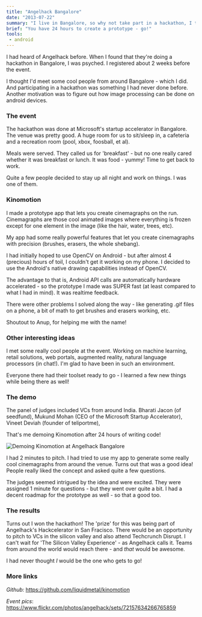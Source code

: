 ```yaml
---
title: "Angelhack Bangalore"
date: "2013-07-22"
summary: "I live in Bangalore, so why not take part in a hackathon, I thought. And Angelhack organized a really good hackathon!"
brief: "You have 24 hours to create a prototype - go!"
tools:
 - android
---
```


I had heard of Angelhack before. When I found that they're doing a hackathon in Bangalore, I was psyched. I registered about 2 weeks before the event.

I thought I'd meet some cool people from around Bangalore - which I did. And participating in a hackathon was something I had never done before. Another motivation was to figure out how image processing can be done on android devices.

### The event
The hackathon was done at Microsoft's startup accelerator in Bangalore. The venue was pretty good. A huge room for us to sit/sleep in, a cafeteria and a recreation room (pool, xbox, foosball, et al).

Meals were served. They called us for 'breakfast' - but no one really cared whether it was breakfast or lunch. It was food - yummy! Time to get back to work.

Quite a few people decided to stay up all night and work on things. I was one of them.

### Kinomotion
I made a prototype app that lets you create cinemagraphs on the run. Cinemagraphs are those cool animated images where everything is frozen except for one element in the image (like the hair, water, trees, etc).

My app had some really powerful features that let you create cinemagraphs with precision (brushes, erasers, the whole shebang).

I had initially hoped to use OpenCV on Android - but after almost 4 (precious) hours of toil, I couldn't get it working on my phone. I decided to use the Android's native drawing capabilities instead of OpenCV.

The advantage to that is, Android API calls are automatically hardware accelerated - so the prototype I made was SUPER fast (at least compared to what I had in mind). It was realtime feedback.

There were other problems I solved along the way - like generating .gif files on a phone, a bit of math to get brushes and erasers working, etc.

Shoutout to Anup, for helping me with the name!

### Other interesting ideas
I met some really cool people at the event. Working on machine learning, retail solutions, web portals, augmented reality, natural language processors (in chat!). I'm glad to have been in such an environment.

Everyone there had their toolset ready to go - I learned a few new things while being there as well!

### The demo
The panel of judges included VCs from around India. Bharati Jacon (of seedfund), Mukund Mohan (CEO of the Microsoft Startup Accelerator), Vineet Deviah (founder of teliportme), 

That's me demoing Kinomotion after 24 hours of writing code!

![Demoing Kinomotion at Angelhack Bangalore](/images/angelhack-blr-demo.jpg)

I had 2 minutes to pitch. I had tried to use my app to generate some really cool cinemagraphs from around the venue. Turns out that was a good idea! People really liked the concept and asked quite a few questions.

The judges seemed intrigued by the idea and were excited. They were assigned 1 minute for questions - but they went over quite a bit. I had a decent roadmap for the prototype as well - so that a good too.

### The results
Turns out I won the hackathon! The 'prize' for this was being part of Angelhack's Hackcelerator in San Fracisco. There would be an opportunity to pitch to VCs in the silicon valley and also attend Techcrunch Disrupt. I can't wait for 'The Silicon Valley Experience' - as Angelhack calls it. Teams from around the world would reach there - and *that* would be awesome.

I had never thought *I* would be the one who gets to go!


### More links


*Github:* https://github.com/liquidmetal/kinomotion

*Event pics*: https://www.flickr.com/photos/angelhack/sets/72157634266765859

